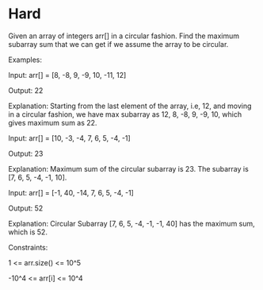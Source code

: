 # Hard

Given an array of integers arr[] in a circular fashion. Find the maximum subarray sum that we can get if we assume the array to be circular.

Examples:

Input: arr[] = [8, -8, 9, -9, 10, -11, 12]

Output: 22

Explanation: Starting from the last element of the array, i.e, 12, and moving in a circular fashion, we have max subarray as 12, 8, -8, 9, -9, 10, which gives maximum sum as 22.

Input: arr[] = [10, -3, -4, 7, 6, 5, -4, -1]

Output: 23

Explanation: Maximum sum of the circular subarray is 23. The subarray is [7, 6, 5, -4, -1, 10].

Input: arr[] = [-1, 40, -14, 7, 6, 5, -4, -1] 

Output: 52

Explanation: Circular Subarray [7, 6, 5, -4, -1, -1, 40] has the maximum sum, which is 52.


Constraints:

1 <= arr.size() <= 10^5

-10^4 <= arr[i] <= 10^4
